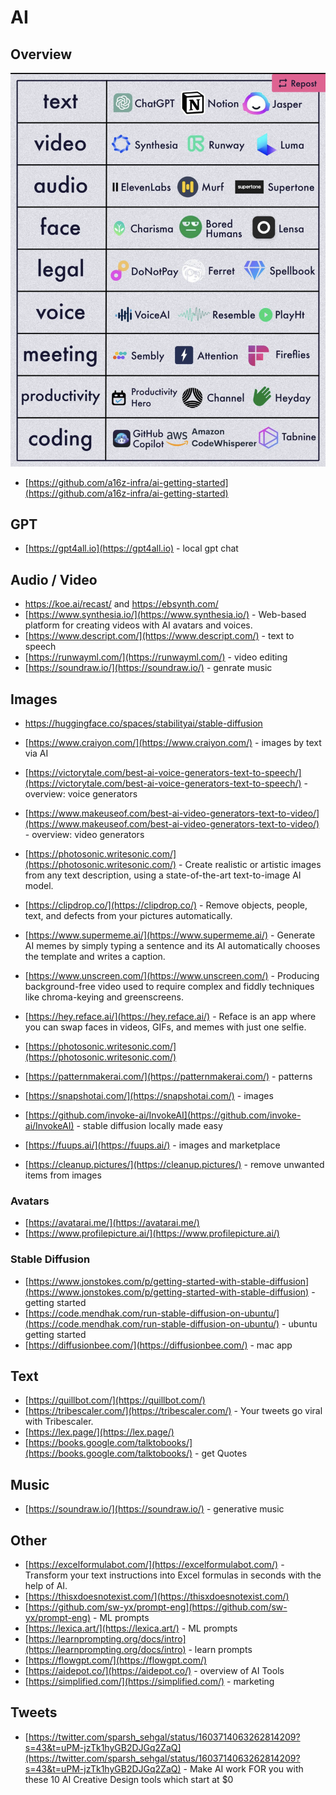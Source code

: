 # AI

## Overview

![overview](./2023-05-18-ai-tools.png)

- [https://github.com/a16z-infra/ai-getting-started](https://github.com/a16z-infra/ai-getting-started)

## GPT

- [https://gpt4all.io](https://gpt4all.io) - local gpt chat

## Audio / Video

- https://koe.ai/recast/ and https://ebsynth.com/
- [https://www.synthesia.io/](https://www.synthesia.io/) - Web-based platform for creating videos with AI avatars and voices.
- [https://www.descript.com/](https://www.descript.com/) - text to speech
- [https://runwayml.com/](https://runwayml.com/) - video editing
- [https://soundraw.io/](https://soundraw.io/) - genrate music

## Images

- https://huggingface.co/spaces/stabilityai/stable-diffusion

- [https://www.craiyon.com/](https://www.craiyon.com/) - images by text via AI
- [https://victorytale.com/best-ai-voice-generators-text-to-speech/](https://victorytale.com/best-ai-voice-generators-text-to-speech/) - overview: voice generators
- [https://www.makeuseof.com/best-ai-video-generators-text-to-video/](https://www.makeuseof.com/best-ai-video-generators-text-to-video/) - overview: video generators
- [https://photosonic.writesonic.com/](https://photosonic.writesonic.com/) - Create realistic or artistic images from any text description, using a state-of-the-art text-to-image AI model.
- [https://clipdrop.co/](https://clipdrop.co/) - Remove objects, people, text, and defects from your pictures automatically.
- [https://www.supermeme.ai/](https://www.supermeme.ai/) - Generate AI memes by simply typing a sentence and its AI automatically chooses the template and writes a caption.
- [https://www.unscreen.com/](https://www.unscreen.com/) - Producing background-free video used to require complex and fiddly techniques like chroma-keying and greenscreens.
- [https://hey.reface.ai/](https://hey.reface.ai/) - Reface is an app where you can swap faces in videos, GIFs, and memes with just one selfie.
- [https://photosonic.writesonic.com/](https://photosonic.writesonic.com/)
- [https://patternmakerai.com/](https://patternmakerai.com/) - patterns
- [https://snapshotai.com/](https://snapshotai.com/) - images
- [https://github.com/invoke-ai/InvokeAI](https://github.com/invoke-ai/InvokeAI) - stable diffusion locally made easy
- [https://fuups.ai/](https://fuups.ai/) - images and marketplace
- [https://cleanup.pictures/](https://cleanup.pictures/) - remove unwanted items from images

### Avatars

- [https://avatarai.me/](https://avatarai.me/)
- [https://www.profilepicture.ai/](https://www.profilepicture.ai/)

### Stable Diffusion

- [https://www.jonstokes.com/p/getting-started-with-stable-diffusion](https://www.jonstokes.com/p/getting-started-with-stable-diffusion) - getting started
- [https://code.mendhak.com/run-stable-diffusion-on-ubuntu/](https://code.mendhak.com/run-stable-diffusion-on-ubuntu/) - ubuntu getting started
- [https://diffusionbee.com/](https://diffusionbee.com/) - mac app

## Text

- [https://quillbot.com/](https://quillbot.com/)
- [https://tribescaler.com/](https://tribescaler.com/) - Your tweets go viral with Tribescaler.
- [https://lex.page/](https://lex.page/)
- [https://books.google.com/talktobooks/](https://books.google.com/talktobooks/) - get Quotes

## Music

- [https://soundraw.io/](https://soundraw.io/) - generative music

## Other

- [https://excelformulabot.com/](https://excelformulabot.com/) - Transform your text instructions into Excel formulas in seconds with the help of AI.
- [https://thisxdoesnotexist.com/](https://thisxdoesnotexist.com/)
- [https://github.com/sw-yx/prompt-eng](https://github.com/sw-yx/prompt-eng) - ML prompts
- [https://lexica.art/](https://lexica.art/) - ML prompts
- [https://learnprompting.org/docs/intro](https://learnprompting.org/docs/intro) - learn prompts
- [https://flowgpt.com/](https://flowgpt.com/)
- [https://aidepot.co/](https://aidepot.co/) - overview of AI Tools
- [https://simplified.com/](https://simplified.com/) - marketing

## Tweets

- [https://twitter.com/sparsh_sehgal/status/1603714063262814209?s=43&t=uPM-jzTk1hyGB2DJGq2ZaQ](https://twitter.com/sparsh_sehgal/status/1603714063262814209?s=43&t=uPM-jzTk1hyGB2DJGq2ZaQ) - Make AI work FOR you with these 10 AI Creative Design tools which start at $0
